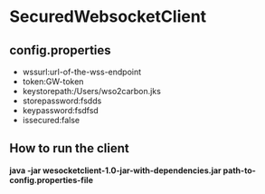 # SecuredWebsocketClient
## config.properties <br />
 
<ul>
<li>wssurl:url-of-the-wss-endpoint</li>
<li>token:GW-token</li>
<li>keystorepath:/Users/wso2carbon.jks</li>
<li>storepassword:fsdds</li>
<li>keypassword:fsdfsd</li>
<li>issecured:false</li>
</ul>

## How to run the client <br />
**java -jar wesocketclient-1.0-jar-with-dependencies.jar path-to-config.properties-file**
